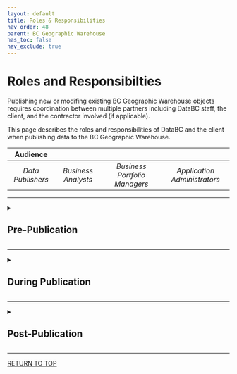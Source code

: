 ```yaml
---
layout: default
title: Roles & Responsibilities
nav_order: 48
parent: BC Geographic Warehouse
has_toc: false
nav_exclude: true
---
```


# Roles and Responsibilties

Publishing new or modifing existing BC Geographic Warehouse objects requires coordination between multiple partners including DataBC staff, the client, and the contractor involved (if applicable). 

This page describes the roles and responsibilities of DataBC and the client when publishing data to the BC Geographic Warehouse.

|**Audience**|  |  |  |
|:---:|:---:|:---:|:---:|
| *Data Publishers* | *Business Analysts* | *Business Portfolio Managers* | *Application Administrators* |

------------------------------

<details> 
  <summary> <h2><b>Pre-Publication</b></h2> </summary>

### DataBC

<table>
  <tr>
    <td>1.</td>
    <td>Provide documentation on the client workflow for publishing, maintaining, and retiring data sets (known as the data lifecycle) in the BC Geographic Warehouse</td>
  </tr>
  <tr>
    <td></td>
    <td><i>Additional consulting services may be requested for preparing the source data, prior to a data publication request being initiated</i></td>
  </tr>
</table>
  
### Client

| | |
|---|---|
|1.|Review all required documentation as described in the [Data Publication Workflow](dps_bcgw_w.md)|
|2.|Ensure that the data to be published follows standards and guidelines as described in: <br> - BC Geographic Warehouse - [Data Standards and Guidelines](dsg_bcgw_data_standards.md) <br> - [Common Standards and Guidelines](dsg.md)|
|3.|Ensure that the data to be published is in a production state and ready for publishing in the BC Geographic Warehouse prior to requesting publication. <br>     _Considerations may be made where new applications being built rely on testing the data throughout deployments in delivery and test database environments._|
|4.|Complete the [Dataset Model](https://bcgov.github.io/data-publication/pages/images/Dataset_Model_Current_TEMPLATE.xlsx) in preparation for submitting the request to publish (this is a requirement to request publication)|
|5.|Submit the request to publish in the [Data Sytems and Services Request System](https://dpdd.atlassian.net/servicedesk/customer/portal/1) as a [Share New Data](https://dpdd.atlassian.net/servicedesk/customer/portal/1/group/5/create/28) request|

</details>

------------------------------

<details>
  <summary> <h2><b>During Publication</b></h2> </summary>

### DataBC

| | |
|---|---|
|1.|Be available to the client for additional questions or issues that arise throughout the publication process |
|2.|Schedule regular meetings with the client, at mutually convenient times, for each stage in the data publication process (see Scheduled Meetings)|
|3.|Communicate timelines for each stage in the data publication process|
|4.|Provide updated timelines when affected by change of scope, technology or shifts in priorities|
|5.|Review and provide feedback on the Dataset Model as submitted by the client|
|6.|Review and publish a layer file in iMapBC and/or the Layer Library, if applicable|
|7.|Review and publish BC Data Catalogue metadata record(s) |
|8.|Configure Data Distribution, if the data will be available for download|
|9.|When there is a DataBC hosted map application involved (not including iMapBC), plan and coordinate required application changes through the Delivery, Test, Production environments|
|10.|Deploy data sets to Delivery, Test and Production BCGW environments|
|11.|Configure and/or schedule data replications from source to target (BCGW)|
|12.|Communicate any issues or concerns with the client as they arise|

### Client

| | |
|---|---|
|1.|Communicate with the DataBC team via the Share New Data request created in the Data Sytems and Services Request System|
|2.|Attend and contribute to all regularly scheduled meetings throughout the data publication process|
|3.|Communicate with the DataBC team when there are changes to scope or shifts in priorities|
|4.|Address issues or concerns as they arise. If issue resolution impacts timelines, this will be communicated with DataBC|
|5.|If the dataset is to be configured for use in iMapBC, the Layer Library, ArcGIS Online, or as a WMS, the client will supply a layer file. <br> - _DataBC is available to provide this service when the business area does not have GIS support._|
|6.|Prepare the BC Data Catalogue record and set the State to Pending Publish prior to data being migrated to production|
|7.|Complete and submit the Open Data Assessment and checklist to DataBC where the data will be licensed under the Open Government Licence – British Columbia.|

</details>
  
------------------------------

<details>
  <summary> <h2><b>Post-Publication</b></h2> </summary>

### DataBC

| | |
|---|---|
|1.|Provide an opportunity for feedback at the close of the project|
|2.|Review client feedback and apply learnings to related aspects of the data publication process|
|3.|Continuously monitor scheduled replications and address any issues as they arise|
|4.|Notify client of any issues with the data, access, layer presentation, distribution, or configured applications throughout the lifecycle of the data|

### Client

| | |
|---|---|
|1.|Provide the DataBC team with feedback at the close of the project|
|2.|Ensure source data model remains unchanged. Changes to the data model post-project can occur, but will be initiated through a separate request (costs often apply)|
|3.|Maintain BC Data Catalogue record with current information throughout the lifecycle of the data|
|4.|Notify DataBC when the dataset is at the end of its lifecycle and should be retired|
|5.|Notify DataBC of any issues with the data, access, layer presentation, distribution, or configured applications throughout the lifecycle of the data|
|6.|Maintain and resolve any issues that arise with the source data for replication to the BCGW throughout the lifecycle of the data|

</details>
  
------------------------------

[RETURN TO TOP][1] 

[1]: #roles-and-responsibilities
